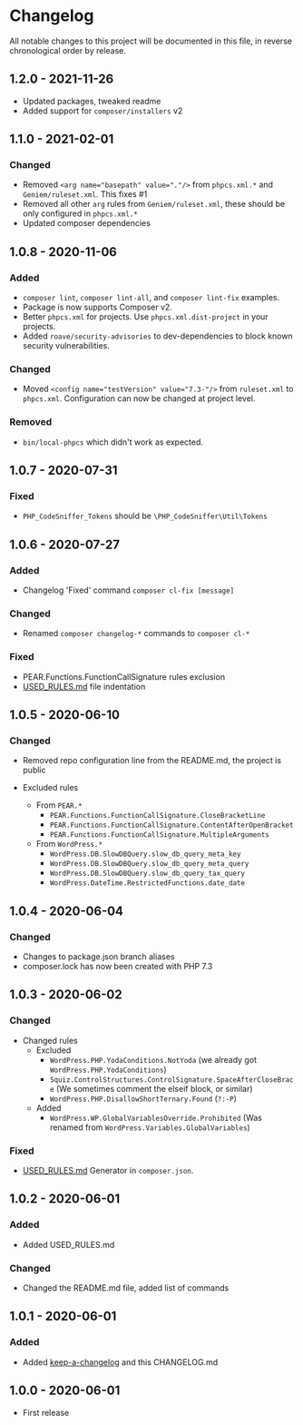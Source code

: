 # Changelog

All notable changes to this project will be documented in this file, in reverse chronological order by release.

## 1.2.0 - 2021-11-26

- Updated packages, tweaked readme
- Added support for `composer/installers` v2

## 1.1.0 - 2021-02-01

### Changed

- Removed `<arg name="basepath" value="."/>` from `phpcs.xml.*` and `Geniem/ruleset.xml`. This fixes #1
- Removed all other `arg` rules from `Geniem/ruleset.xml`, these should be only configured in `phpcs.xml.*`
- Updated composer dependencies

## 1.0.8 - 2020-11-06

### Added

- `composer lint`, `composer lint-all`, and `composer lint-fix` examples.
- Package is now supports Composer v2.
- Better `phpcs.xml` for projects. Use `phpcs.xml.dist-project` in your projects.
- Added `roave/security-advisories` to dev-dependencies to block known security vulnerabilities.

### Changed

- Moved `<config name="testVersion" value="7.3-"/>` from `ruleset.xml` to `phpcs.xml`. Configuration can now be changed at project level.

### Removed

- `bin/local-phpcs` which didn't work as expected.

## 1.0.7 - 2020-07-31

### Fixed

- `PHP_CodeSniffer_Tokens` should be `\PHP_CodeSniffer\Util\Tokens`

## 1.0.6 - 2020-07-27

### Added

- Changelog 'Fixed' command `composer cl-fix [message]`

### Changed

- Renamed `composer changelog-*` commands to `composer cl-*`

### Fixed

- PEAR.Functions.FunctionCallSignature rules exclusion
- [USED_RULES.md](USED_RULES.md) file indentation

## 1.0.5 - 2020-06-10

### Changed

- Removed repo configuration line from the README.md, the project is public

- Excluded rules
    - From `PEAR.*`
        - `PEAR.Functions.FunctionCallSignature.CloseBracketLine`
        - `PEAR.Functions.FunctionCallSignature.ContentAfterOpenBracket`
        - `PEAR.Functions.FunctionCallSignature.MultipleArguments`
    - From `WordPress.*`
        - `WordPress.DB.SlowDBQuery.slow_db_query_meta_key`
        - `WordPress.DB.SlowDBQuery.slow_db_query_meta_query`
        - `WordPress.DB.SlowDBQuery.slow_db_query_tax_query`
        - `WordPress.DateTime.RestrictedFunctions.date_date`

## 1.0.4 - 2020-06-04

### Changed

- Changes to package.json branch aliases
- composer.lock has now been created with PHP 7.3

## 1.0.3 - 2020-06-02

### Changed

- Changed rules
    - Excluded
        - `WordPress.PHP.YodaConditions.NotYoda` (we already got `WordPress.PHP.YodaConditions`)
        - `Squiz.ControlStructures.ControlSignature.SpaceAfterCloseBrace` (We sometimes comment the elseif block, or similar)
        - `WordPress.PHP.DisallowShortTernary.Found` (`?:-P`)
    - Added
        - `WordPress.WP.GlobalVariablesOverride.Prohibited` (Was renamed from `WordPress.Variables.GlobalVariables`)

### Fixed

- [USED_RULES.md](USED_RULES.md) Generator in `composer.json`.

## 1.0.2 - 2020-06-01

### Added

- Added USED_RULES.md

### Changed

- Changed the README.md file, added list of commands

## 1.0.1 - 2020-06-01

### Added

- Added [keep-a-changelog](https://phly.github.io/keep-a-changelog/#usage) and this CHANGELOG.md

## 1.0.0 - 2020-06-01

- First release
